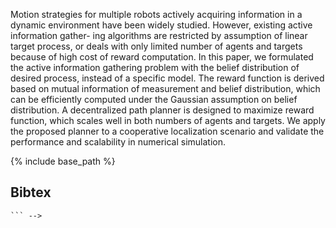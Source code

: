 <!-- ---
title: "Decentralized Planning for Active Information Gathering on Targets with Probabilistic Model (Under Review)"
# header:
  # teaser: tumbnails/IROS2019.PNG
conference: IROS
links: 
 - paper: 
  #  file: download/IROS20_full.pdf
   link: https://dabinkim-lgom.github.io/download/IROS20_full.pdf
   name: "Paper(draft)"
#  - video:
#    link: https://www.youtube.com/watch?v=G-fS2iqzi1w
#    name: "Video"
#  - bibtex: 
#    name: "Bibtex"
---

<!-- {% include youtubePlayer.html id="G-fS2iqzi1w" %} -->

Motion strategies for multiple robots actively acquiring information in a dynamic environment have been widely studied. However, existing active information gather- ing algorithms are restricted by assumption of linear target process, or deals with only limited number of agents and targets because of high cost of reward computation. In this paper, we formulated the active information gathering problem with the belief distribution of desired process, instead of a specific model. The reward function is derived based on mutual information of measurement and belief distribution, which can be efficiently computed under the Gaussian assumption on belief distribution. A decentralized path planner is designed to maximize reward function, which scales well in both numbers of agents and targets. We apply the proposed planner to a cooperative localization scenario and validate the performance and scalability in numerical simulation.

{% include base_path %}

## Bibtex <a id="bibtex"></a>
```
``` -->
